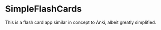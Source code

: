 # SimpleFlashCards

This is a flash card app similar in concept to Anki, albeit greatly simplified.

